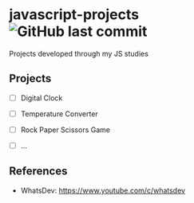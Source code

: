 # javascript-projects <img alt="GitHub last commit" src="https://img.shields.io/github/last-commit/pierrebomfim/fazentech-tasks">
Projects developed through my JS studies

## Projects

 - [ ] Digital Clock
 - [ ] Temperature Converter
 - [ ] Rock Paper Scissors Game
 - [ ] ...


## References

- WhatsDev: https://www.youtube.com/c/whatsdev
